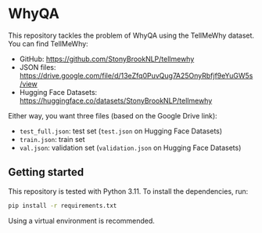 # WhyQA

This repository tackles the problem of WhyQA using the TellMeWhy dataset. You can find
TellMeWhy:

- GitHub: https://github.com/StonyBrookNLP/tellmewhy
- JSON files: https://drive.google.com/file/d/13eZfq0PuvQug7A25OnyRbfjf9eYuGW5s/view
- Hugging Face Datasets: https://huggingface.co/datasets/StonyBrookNLP/tellmewhy

Either way, you want three files (based on the Google Drive link):
- `test_full.json`: test set (`test.json` on Hugging Face Datasets)
- `train.json`: train set
- `val.json`: validation set (`validation.json` on Hugging Face Datasets)

## Getting started

This repository is tested with Python 3.11. To install the dependencies, run:

```sh
pip install -r requirements.txt
```

Using a virtual environment is recommended.
